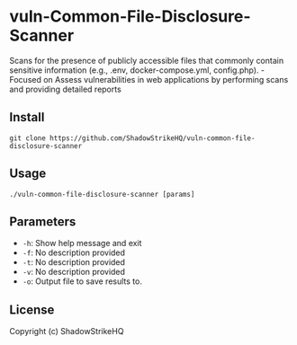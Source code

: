 # vuln-Common-File-Disclosure-Scanner
Scans for the presence of publicly accessible files that commonly contain sensitive information (e.g., .env, docker-compose.yml, config.php). - Focused on Assess vulnerabilities in web applications by performing scans and providing detailed reports

## Install
`git clone https://github.com/ShadowStrikeHQ/vuln-common-file-disclosure-scanner`

## Usage
`./vuln-common-file-disclosure-scanner [params]`

## Parameters
- `-h`: Show help message and exit
- `-f`: No description provided
- `-t`: No description provided
- `-v`: No description provided
- `-o`: Output file to save results to.

## License
Copyright (c) ShadowStrikeHQ

